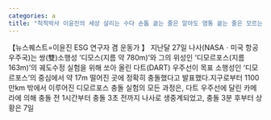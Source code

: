 ```yaml
---
categories: a
title: "척척박사 이윤진의 세상 살리는 수다 손톱 곪는 줄은 알아도 염통 곪는 줄은 모르는 인간들"
---
```

【뉴스퀘스트=이윤진 ESG 연구자 겸 운동가 】 지난달 27일 나사(NASAㆍ미국 항공우주국)는 쌍(雙)소행성 ‘디모스(지름 약 780m)’와 그의 위성인 ‘디모르포스(지름 163m)’의 궤도수정 실험을 위해 쏘아 올린 다트(DART) 우주선이 목표 소행성인 ‘디모르포스’의 중심에서 약 17m 떨어진 곳에 정확히 충돌했다고 발표했다.지구로부터 1100만km 밖에서 이루어진 디모르포스 충돌 실험의 모든 과정은, 다트 우주선에 달린 카메라에 의해 충돌 전 1시간부터 충돌 3초 전까지 나사로 생중계되었고, 충돌 3분 후부터 상황은 7일 